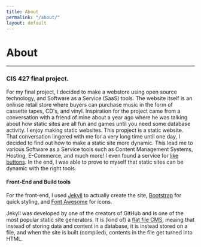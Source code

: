 ```yaml
---
title: About
permalink: "/about/"
layout: default
---
```


<h1 class="mt-3">About</h1>
<hr>

### CIS 427 final project.
For my final project, I decided to make a webstore using open source technology, and Software as a Service (SaaS) tools. The website itself is an onlinse retail store where buyers can purchase music in the form of cassette tapes, CD's, and vinyl. Inspiration for the project came from a conversation with a friend of mine about a year ago where he was talking about how static sites are all fun and games until you need some database activity. I enjoy making static websites. This propject is a static website. That conversation lingered with me for a very long time until one day, I decided to find out how to make a static site more dynamic. This lead me to various <a hfer='https://searchcloudcomputing.techtarget.com/definition/Software-as-a-Service'>Software as a Service</a> tools such as Content Management Systems, Hosting, E-Commerce, and much more! I even found a service for <a href='https://likebtn.com/en/'>like buttons</a>. In the end, I was able to prove to myself that static sites can be dynamic with the right tools.

#### Front-End and Build tools
For the front-end, I used <a href='https://jekyllrb.com/'>Jekyll</a> to actually create the site, <a href='https://getbootstrap.com/'>Bootstrap</a> for quick styling, and <a href='https://fontawesome.com/'>Font Awesome</a> for icons. 

Jekyll was developed by one of the creators of GitHub and is one of the most popular static site generators. It is (kind of) a <a href='https://www.cmscritic.com/flat-file-cms/'>flat file CMS</a>, meaing that instead of storing data and content in a database, it is instead stored on a file, and when the site is built (compiled), contents in the file get turned into HTML. 